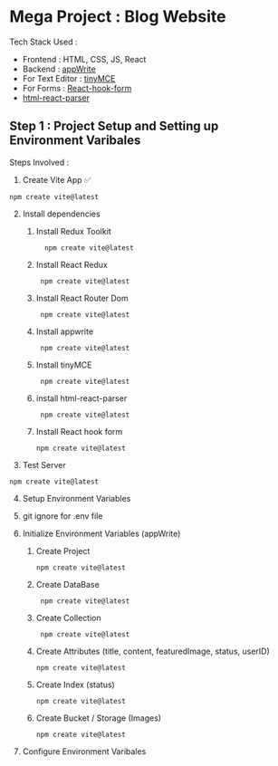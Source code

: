 # Mega Project : Blog Website 
Tech Stack Used :
- Frontend : HTML, CSS, JS, React
- Backend : [appWrite](https://appwrite.io/)
- For Text Editor : [tinyMCE](https://www.tiny.cloud/)
- For Forms : [React-hook-form](https://react-hook-form.com/)
- [html-react-parser](https://www.npmjs.com/package/html-react-parser)

## Step 1 : Project Setup and Setting up Environment Varibales
Steps Involved : 
1. Create Vite App ✅<br>
  ```
  npm create vite@latest
  ```
2. Install dependencies
   
   1. Install Redux Toolkit<br>

      ```
        npm create vite@latest
      ```
      
   3. Install React Redux<br>

       ```
        npm create vite@latest
      ```
      
   5. Install React Router Dom<br>

       ```
        npm create vite@latest
      ```
      
   7. Install appwrite<br>

       ```
        npm create vite@latest
      ```
      
   9. Install tinyMCE<br>

       ```
        npm create vite@latest
      ```
       
   11. install html-react-parser<br>

       ```
        npm create vite@latest
        ```
        
   13. Install React hook form<br>
        ```
        npm create vite@latest
        ```
       
4. Test Server<br>
 
  ```
  npm create vite@latest
```

4. Setup Environment Variables 
5. git ignore for .env file
6. Initialize  Environment Variables (appWrite)
    1. Create Project<br>

        ```
        npm create vite@latest
        ```
        
    3. Create DataBase<br>

       ```
        npm create vite@latest
        ```
       
    5. Create Collection<br>

       ```
        npm create vite@latest
        ```
       
    7. Create Attributes (title, content, featuredImage, status, userID)<br>

        ```
        npm create vite@latest
        ```
        
    9. Create Index (status)<br>

        ```
        npm create vite@latest
        ```
        
    11. Create Bucket / Storage (Images)<br>

         ```
        npm create vite@latest
        ```
         
7. Configure Environment Varibales
